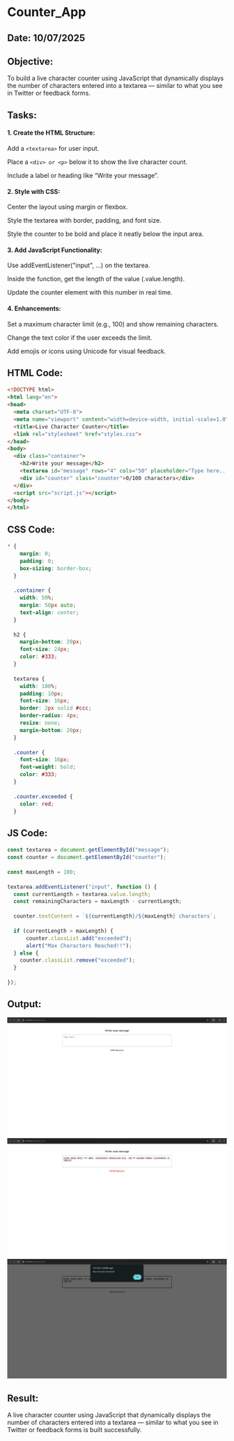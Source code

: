 # Counter_App
## Date: 10/07/2025
## Objective:
To build a live character counter using JavaScript that dynamically displays the number of characters entered into a textarea — similar to what you see in Twitter or feedback forms.

## Tasks:

#### 1. Create the HTML Structure:
Add a ```<textarea>``` for user input.

Place a ```<div> or <p>``` below it to show the live character count.

Include a label or heading like “Write your message”.

#### 2. Style with CSS:
Center the layout using margin or flexbox.

Style the textarea with border, padding, and font size.

Style the counter to be bold and place it neatly below the input area.

#### 3. Add JavaScript Functionality:
Use addEventListener("input", ...) on the textarea.

Inside the function, get the length of the value (.value.length).

Update the counter element with this number in real time.

#### 4. Enhancements:
Set a maximum character limit (e.g., 100) and show remaining characters.

Change the text color if the user exceeds the limit.

Add emojis or icons using Unicode for visual feedback.
## HTML Code:
```html
<!DOCTYPE html>
<html lang="en">
<head>
  <meta charset="UTF-8">
  <meta name="viewport" content="width=device-width, initial-scale=1.0">
  <title>Live Character Counter</title>
  <link rel="stylesheet" href="styles.css">
</head>
<body>
  <div class="container">
    <h2>Write your message</h2>
    <textarea id="message" rows="4" cols="50" placeholder="Type here..."></textarea>
    <div id="counter" class="counter">0/100 characters</div>
  </div>
  <script src="script.js"></script>
</body>
</html>
```
## CSS Code:
```css
* {
    margin: 0;
    padding: 0;
    box-sizing: border-box;
  }
  
  .container {
    width: 50%;
    margin: 50px auto;
    text-align: center;
  }
  
  h2 {
    margin-bottom: 20px;
    font-size: 24px;
    color: #333;
  }

  textarea {
    width: 100%;
    padding: 10px;
    font-size: 16px;
    border: 2px solid #ccc;
    border-radius: 4px;
    resize: none;
    margin-bottom: 20px;
  }
  
  .counter {
    font-size: 16px;
    font-weight: bold;
    color: #333;
  }
  
  .counter.exceeded {
    color: red;
  }
```
## JS Code:
```js
const textarea = document.getElementById("message");
const counter = document.getElementById("counter");

const maxLength = 100;

textarea.addEventListener("input", function () {
  const currentLength = textarea.value.length;
  const remainingCharacters = maxLength - currentLength;

  counter.textContent = `${currentLength}/${maxLength} characters`;

  if (currentLength > maxLength) {
      counter.classList.add("exceeded");
      alert("Max Characters Reached!!");
  } else {
    counter.classList.remove("exceeded");
  }
    
});

```
## Output:
![alt text](image.png)
![alt text](image-1.png)
![alt text](image-2.png)
## Result:
A live character counter using JavaScript that dynamically displays the number of characters entered into a textarea — similar to what you see in Twitter or feedback forms is built successfully.
